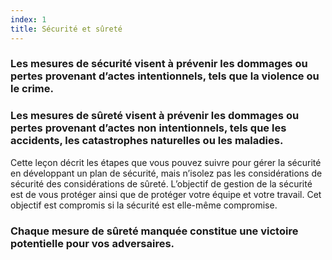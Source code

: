 ```yaml
---
index: 1
title: Sécurité et sûreté
---
```

### Les mesures de sécurité visent à prévenir les dommages ou pertes provenant d’actes intentionnels, tels que la violence ou le crime.

### Les mesures de sûreté visent à prévenir les dommages ou pertes provenant d’actes non intentionnels, tels que les accidents, les catastrophes naturelles ou les maladies.

Cette leçon décrit les étapes que vous pouvez suivre pour gérer la sécurité en développant un plan de sécurité, mais n’isolez pas les considérations de sécurité des considérations de sûreté. L’objectif de gestion de la sécurité est de vous protéger ainsi que de protéger votre équipe et votre travail. Cet objectif est compromis si la sécurité est elle-même compromise.

### Chaque mesure de sûreté manquée constitue une victoire potentielle pour vos adversaires.